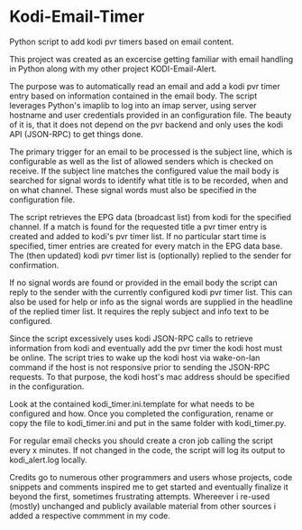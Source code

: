 # Kodi-Email-Timer
Python script to add kodi pvr timers based on email content.

This project was created as an excercise getting familiar with email handling in Python along with my other project KODI-Email-Alert.

The purpose was to automatically read an email and add a kodi pvr timer entry based on information contained in the email body.
The script leverages Python's imaplib to log into an imap server, using server hostname and user credentials provided in an configuration file. The beauty of it is, that it does not depend on the pvr backend and only uses the kodi API (JSON-RPC) to get things done.

The primary trigger for an email to be processed is the subject line, which is configurable as well as the list of allowed senders which is checked on receive. If the subject line matches the configured value the mail body is searched for signal words to identify what title is to be recorded, when and on what channel. These signal words must also be specified in the configuration file.

The script retrieves the EPG data (broadcast list) from kodi for the specified channel. If a match is found for the requested title a pvr timer entry is created and added to kodi's pvr timer list. If no particular start time is specified, timer entries are created for every match in the EPG data base. The (then updated) kodi pvr timer list is (optionally) replied to the sender for confirmation.

If no signal words are found or provided in the email body the script can reply to the sender with the currently configured kodi pvr timer list. This can also be used for help or info as the signal words are supplied in the headline of the replied timer list. It requires the reply subject and info text to be configured. 

Since the script excessively uses kodi JSON-RPC calls to retrieve information from kodi and eventually add the pvr timer the kodi host must be online. The script tries to wake up the kodi host via wake-on-lan command if the host is not responsive prior to sending the JSON-RPC requests. To that purpose, the kodi host's mac address should be specified in the configuration.

Look at the contained kodi_timer.ini.template for what needs to be configured and how. Once you completed the configuration, rename or copy the file to kodi_timer.ini and put in the same folder with kodi_timer.py. 

For regular email checks you should create a cron job calling the script every x minutes. If not changed in the code, the script will log its output to kodi_alert.log locally.

Credits go to numerous other programmers and users whose projects, code snippets and comments inspired me to get started and eventually finalize it beyond the first, sometimes frustrating attempts. Whereever i re-used (mostly) unchanged and publicly available material from other sources i added a respective commment in my code.
